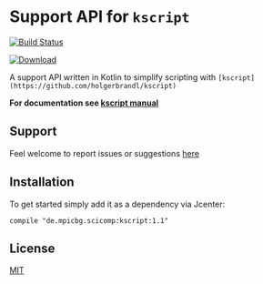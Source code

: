 Support API for `kscript`
=========================


[![Build Status](https://travis-ci.org/holgerbrandl/kscript-support-api.svg?branch=master)](https://travis-ci.org/holgerbrandl/kscript-support-api)


[ ![Download](https://api.bintray.com/packages/holgerbrandl/mpicbg-scicomp/kscript/images/download.svg) ](https://bintray.com/holgerbrandl/mpicbg-scicomp/kscript/_latestVersion)



A support API written in Kotlin to simplify scripting with `[kscript](https://github.com/holgerbrandl/kscript)`

 
**For documentation see [kscript manual](https://github.com/holgerbrandl/kscript#support-api)**


Support
-------


Feel welcome to report issues or suggestions [here](https://github.com/holgerbrandl/kscript/issues)


Installation
------------

To get started simply add it as a dependency via Jcenter:
```
compile "de.mpicbg.scicomp:kscript:1.1"
```


License
-------

[MIT](LICENSE)
